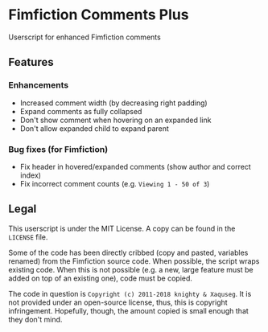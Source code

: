 # Fimfiction Comments Plus
Userscript for enhanced Fimfiction comments

## Features

### Enhancements
* Increased comment width (by decreasing right padding)
* Expand comments as fully collapsed
* Don't show comment when hovering on an expanded link
* Don't allow expanded child to expand parent

### Bug fixes (for Fimfiction)
* Fix header in hovered/expanded comments (show author and correct index)
* Fix incorrect comment counts (e.g. `Viewing 1 - 50 of 3`)

## Legal

This userscript is under the MIT License. A copy can be found in the `LICENSE` file.

Some of the code has been directly cribbed (copy and pasted, variables renamed) from the Fimfiction source code. When possible, the script wraps existing code. When this is not possible (e.g. a new, large feature must be added on top of an existing one), code must be copied.

The code in question is `Copyright (c) 2011-2018 knighty & Xaquseg`. It is not provided under an open-source license, thus, this is copyright infringement. Hopefully, though, the amount copied is small enough that they don't mind.
